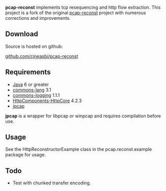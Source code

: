 __pcap-reconst__ implements tcp resequencing and http flow extraction.
This project is a fork of the original [pcap-reconst](http://code.google.com/p/pcap-reconst/) 
project with numerous corrections and improvements.

Download
--------

Source is hosted on github: 

[github.com/cjneasbi/pcap-reconst](http://github.com/cjneasbi/pcap-reconst)

Requirements
------------

* [Java](http://www.oracle.com/technetwork/java/javase/downloads/index.html) 6 or greater
* [commons-lang](http://commons.apache.org/lang/) 3.1
* [commons-logging](http://commons.apache.org/logging/) 1.1.1
* [HttpComponents-HttpCore](http://hc.apache.org/httpcomponents-core-ga/index.html) 4.2.3
* [jpcap](https://github.com/mgodave/Jpcap)

__jpcap__ is a wrapper for libpcap or winpcap and requires compilation before use.


Usage
-----

See the HttpReconstructorExample class in the pcap.reconst.example package for usage.

Todo
----
* Test with chunked transfer encoding.
